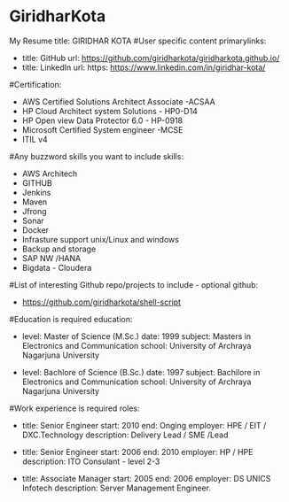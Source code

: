# GiridharKota
My Resume title: GIRIDHAR KOTA
#User specific content
primarylinks:
 - title: GitHub
   url: https://github.com/giridharkota/giridharkota.github.io/
 - title: LinkedIn
   url: https: https://www.linkedin.com/in/giridhar-kota/
   
#Certification:
  -	AWS Certified Solutions Architect Associate -ACSAA
  - HP Cloud Architect system Solutions - HP0-D14 
  - HP Open view Data Protector 6.0 - HP-0918 
  - Microsoft Certified System engineer -MCSE
  - ITIL v4

#Any buzzword skills you want to include
skills:
 - AWS Architech
 - GITHUB
 - Jenkins
 - Maven
 - Jfrong
 - Sonar
 - Docker
 - Infrasture support unix/Linux and windows
 - Backup and storage
 - SAP NW /HANA
 - Bigdata - Cloudera
 
#List of interesting Github repo/projects to include - optional
github:
 - https://github.com/giridharkota/shell-script
 
#Education is required
education:
 - level: Master of Science (M.Sc.)
   date: 1999
   subject: Masters in Electronics and Communication 
   school: University of Archraya Nagarjuna University
   
  - level: Bachlore of Science (B.Sc.)
   date: 1997
   subject: Bachilore in Electronics and Communication 
   school: University of Archraya Nagarjuna University

 #Work experience is required
roles:
 - title: Senior Engineer
   start: 2010
   end: Onging 
   employer: HPE / EIT / DXC.Technology
   description:	 Delivery Lead / SME /Lead
   
 - title: Senior Engineer
   start: 2006
   end: 2010
   employer: HP / HPE
   description: ITO Consulant - level 2-3
   
 - title: Associate Manager
   start: 2005
   end: 2006
   employer: DS UNICS Infotech
   description: Server Management Engineer.
